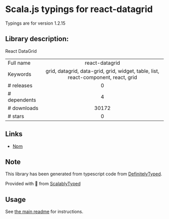 
# Scala.js typings for react-datagrid

Typings are for version 1.2.15

## Library description:
React DataGrid

|                    |                 |
| ------------------ | :-------------: |
| Full name          | react-datagrid |
| Keywords           | grid, datagrid, data-grid, grid, widget, table, list, react-component, react, grid |
| # releases         | 0 |
| # dependents       | 4 |
| # downloads        | 30172 |
| # stars            | 0 |

## Links
- [Npm](https://www.npmjs.com/package/react-datagrid)
    


## Note
This library has been generated from typescript code from [DefinitelyTyped](https://definitelytyped.org).

Provided with :purple_heart: from [ScalablyTyped](https://github.com/oyvindberg/ScalablyTyped)

## Usage
See [the main readme](../../readme.md) for instructions.


